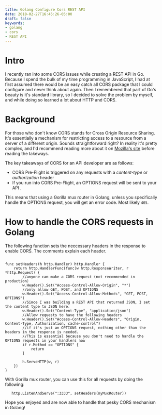 ```yaml
---
title: Golang Configure Cors REST API
date: 2018-02-27T16:45:26-05:00
draft: false
keywords:
- golang
- cors
- REST API
---
```


# Intro 
I recently ran into some CORS issues while creating a REST API in Go. Because I spend the bulk of my time programming in JavaScript, I had at first assumed there would be an easy catch all CORS package that I could configure and never think about again. Then I remembered that part of Go's beauty is it's standard library, so I decided to solve the problem by myself, and while doing so learned a lot about HTTP and CORS.

# Background

For those who don't know CORS stands for Cross Origin Resource Sharing. It's essentially a mechanism for restricting access to a resource from a server of a different origin. Sounds straightforward right? In reality it's pretty complex, and I'd recommend reading more about it on [Mozilla's site](https://developer.mozilla.org/en-US/docs/Web/HTTP/CORS) before reading the takeways.

The key takeaways of CORS for an API developer are as follows:

* CORS Pre-Flight is triggered on any requests with a *content-type* or *authorization* header
* If you run into CORS Pre-Flight, an OPTIONS request will be sent to your API .

This means that using a Gorilla mux router in Golang, unless you specifically handle the OPTIONS request, you will get an error code. Most likely `405`.

# How to handle the CORS requests in Golang

The following function sets the neccessary headers in the response to enable CORS. The comments explain each header.

```

func setHeaders(h http.Handler) http.Handler {
	return http.HandlerFunc(func(w http.ResponseWriter, r *http.Request) {
        //anyone can make a CORS request (not recommended in production)
		w.Header().Set("Access-Control-Allow-Origin", "*")
        //only allow GET, POST, and OPTIONS
		w.Header().Set("Access-Control-Allow-Methods", "GET, POST, OPTIONS")
        //Since I was building a REST API that returned JSON, I set the content type to JSON here.
		w.Header().Set("Content-Type", "application/json")
        //Allow requests to have the following headers
		w.Header().Set("Access-Control-Allow-Headers", "Origin, Content-Type, Authorization, cache-control")
        //if it's just an OPTIONS request, nothing other than the headers in the response is needed.
        //This is essential because you don't need to handle the OPTIONS requests in your handlers now
		if r.Method == "OPTIONS" {
			return
		}

		h.ServeHTTP(w, r)
	})
}
```

With Gorilla mux router, you can use this for all requests by doing the following:

`	http.ListenAndServe(":3333", setHeaders(myMuxRouter))`



Hope you enjoyed and are now able to handle that pesky CORS mechanism in Golang!


